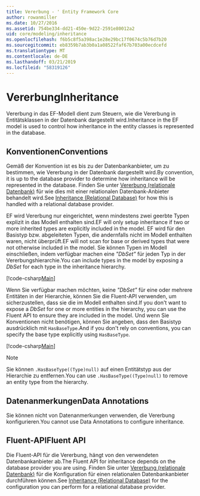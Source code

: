 ```yaml
---
title: Vererbung - ' Entity Framework Core
author: rowanmiller
ms.date: 10/27/2016
ms.assetid: 754be334-dd21-450e-9d22-2591e80012a2
uid: core/modeling/inheritance
ms.openlocfilehash: f6b5c8f5a398ac1e28e29bc17f0674c5b76d7b20
ms.sourcegitcommit: eb8359b7ab3b0a1a08522faf67b703a00ecdcefd
ms.translationtype: MT
ms.contentlocale: de-DE
ms.lasthandoff: 03/21/2019
ms.locfileid: "58319126"
---
```

# <a name="inheritance"></a><span data-ttu-id="8f9dd-102">Vererbung</span><span class="sxs-lookup"><span data-stu-id="8f9dd-102">Inheritance</span></span>

<span data-ttu-id="8f9dd-103">Vererbung in das EF-Modell dient zum Steuern, wie die Vererbung in Entitätsklassen in der Datenbank dargestellt wird.</span><span class="sxs-lookup"><span data-stu-id="8f9dd-103">Inheritance in the EF model is used to control how inheritance in the entity classes is represented in the database.</span></span>

## <a name="conventions"></a><span data-ttu-id="8f9dd-104">Konventionen</span><span class="sxs-lookup"><span data-stu-id="8f9dd-104">Conventions</span></span>

<span data-ttu-id="8f9dd-105">Gemäß der Konvention ist es bis zu der Datenbankanbieter, um zu bestimmen, wie Vererbung in der Datenbank dargestellt wird.</span><span class="sxs-lookup"><span data-stu-id="8f9dd-105">By convention, it is up to the database provider to determine how inheritance will be represented in the database.</span></span> <span data-ttu-id="8f9dd-106">Finden Sie unter [Vererbung (relationale Datenbank)](relational/inheritance.md) für wie dies mit einer relationalen Datenbank-Anbieter behandelt wird.</span><span class="sxs-lookup"><span data-stu-id="8f9dd-106">See [Inheritance (Relational Database)](relational/inheritance.md) for how this is handled with a relational database provider.</span></span>

<span data-ttu-id="8f9dd-107">EF wird Vererbung nur eingerichtet, wenn mindestens zwei geerbte Typen explizit in das Modell enthalten sind.</span><span class="sxs-lookup"><span data-stu-id="8f9dd-107">EF will only setup inheritance if two or more inherited types are explicitly included in the model.</span></span> <span data-ttu-id="8f9dd-108">EF wird für den Basistyp bzw. abgeleiteten Typen, die andernfalls nicht im Modell enthalten waren, nicht überprüft.</span><span class="sxs-lookup"><span data-stu-id="8f9dd-108">EF will not scan for base or derived types that were not otherwise included in the model.</span></span> <span data-ttu-id="8f9dd-109">Sie können Typen im Modell einschließen, indem verfügbar machen eine *"DbSet"<TEntity>*  für jeden Typ in der Vererbungshierarchie.</span><span class="sxs-lookup"><span data-stu-id="8f9dd-109">You can include types in the model by exposing a *DbSet<TEntity>* for each type in the inheritance hierarchy.</span></span>

[!code-csharp[Main](../../../samples/core/Modeling/Conventions/Samples/InheritanceDbSets.cs?highlight=3-4&name=Model)]

<span data-ttu-id="8f9dd-110">Wenn Sie verfügbar machen möchten, keine *"DbSet"<TEntity>*  für eine oder mehrere Entitäten in der Hierarchie, können Sie die Fluent-API verwenden, um sicherzustellen, dass sie die im Modell enthalten sind.</span><span class="sxs-lookup"><span data-stu-id="8f9dd-110">If you don't want to expose a *DbSet<TEntity>* for one or more entities in the hierarchy, you can use the Fluent API to ensure they are included in the model.</span></span>
<span data-ttu-id="8f9dd-111">Und wenn Sie Konventionen nicht benötigen, können Sie angeben, dass den Basistyp ausdrücklich mit `HasBaseType`.</span><span class="sxs-lookup"><span data-stu-id="8f9dd-111">And if you don't rely on conventions, you can specify the base type explicitly using `HasBaseType`.</span></span>

[!code-csharp[Main](../../../samples/core/Modeling/Conventions/Samples/InheritanceModelBuilder.cs?highlight=7&name=Context)]

> [!NOTE]
> <span data-ttu-id="8f9dd-112">Sie können `.HasBaseType((Type)null)` auf einen Entitätstyp aus der Hierarchie zu entfernen.</span><span class="sxs-lookup"><span data-stu-id="8f9dd-112">You can use `.HasBaseType((Type)null)` to remove an entity type from the hierarchy.</span></span>

## <a name="data-annotations"></a><span data-ttu-id="8f9dd-113">Datenanmerkungen</span><span class="sxs-lookup"><span data-stu-id="8f9dd-113">Data Annotations</span></span>

<span data-ttu-id="8f9dd-114">Sie können nicht von Datenanmerkungen verwenden, die Vererbung konfigurieren.</span><span class="sxs-lookup"><span data-stu-id="8f9dd-114">You cannot use Data Annotations to configure inheritance.</span></span>

## <a name="fluent-api"></a><span data-ttu-id="8f9dd-115">Fluent-API</span><span class="sxs-lookup"><span data-stu-id="8f9dd-115">Fluent API</span></span>

<span data-ttu-id="8f9dd-116">Die Fluent-API für die Vererbung, hängt von den verwendeten Datenbankanbieter ab.</span><span class="sxs-lookup"><span data-stu-id="8f9dd-116">The Fluent API for inheritance depends on the database provider you are using.</span></span> <span data-ttu-id="8f9dd-117">Finden Sie unter [Vererbung (relationale Datenbank)](relational/inheritance.md) für die Konfiguration für einen relationalen Datenbankanbieter durchführen können.</span><span class="sxs-lookup"><span data-stu-id="8f9dd-117">See [Inheritance (Relational Database)](relational/inheritance.md) for the configuration you can perform for a relational database provider.</span></span>
